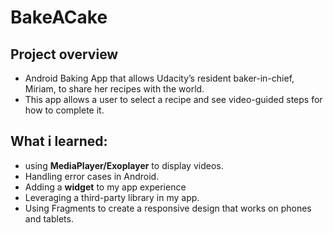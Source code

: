 # BakeACake

## Project overview
- Android Baking App that allows Udacity’s resident baker-in-chief, Miriam, to share her recipes with the world. 
- This app allows a user to select a recipe and see video-guided steps for how to complete it.

## What i learned:
- using **MediaPlayer/Exoplayer** to display videos.
- Handling error cases in Android.
- Adding a **widget** to my app experience
- Leveraging a third-party library in my app.
- Using Fragments to create a responsive design that works on phones and tablets.
